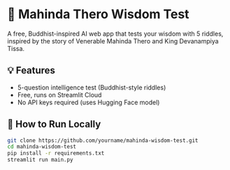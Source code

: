 # 🧘 Mahinda Thero Wisdom Test

A free, Buddhist-inspired AI web app that tests your wisdom with 5 riddles, inspired by the story of Venerable Mahinda Thero and King Devanampiya Tissa.

## 💡 Features
- 5-question intelligence test (Buddhist-style riddles)
- Free, runs on Streamlit Cloud
- No API keys required (uses Hugging Face model)

## 🚀 How to Run Locally

```bash
git clone https://github.com/yourname/mahinda-wisdom-test.git
cd mahinda-wisdom-test
pip install -r requirements.txt
streamlit run main.py
